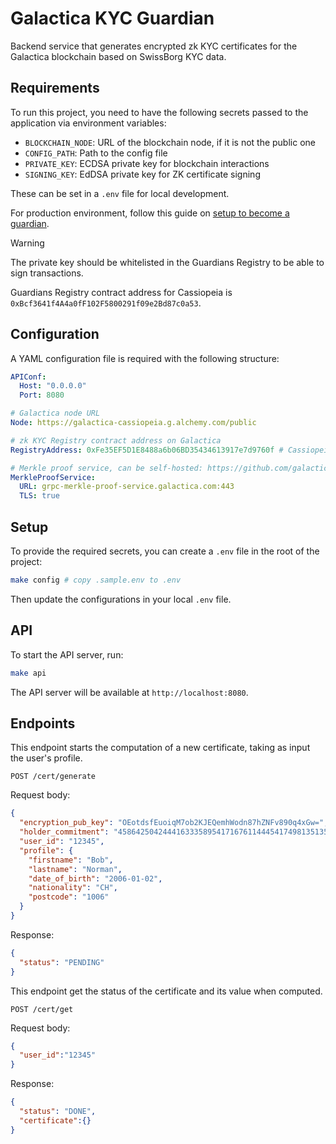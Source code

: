# Galactica KYC Guardian

Backend service that generates encrypted zk KYC certificates for the Galactica blockchain based on SwissBorg KYC data.

## Requirements

To run this project, you need to have the following secrets passed to the application via environment variables:

- `BLOCKCHAIN_NODE`: URL of the blockchain node, if it is not the public one
- `CONFIG_PATH`: Path to the config file
- `PRIVATE_KEY`: ECDSA private key for blockchain interactions
- `SIGNING_KEY`: EdDSA private key for ZK certificate signing

These can be set in a `.env` file for local development.

For production environment, follow this guide on [setup to become a guardian](https://docs.galactica.com/galactica-developer-documentation/guardian-guide/setup-to-become-a-guardian).

> [!WARNING]
> The private key should be whitelisted in the Guardians Registry to be able to sign transactions.
>
> Guardians Registry contract address for Cassiopeia is `0xBcf3641f4A4a0fF102F5800291f09e2Bd87c0a53`.

## Configuration

A YAML configuration file is required with the following structure:

```yaml
APIConf:
  Host: "0.0.0.0"
  Port: 8080

# Galactica node URL
Node: https://galactica-cassiopeia.g.alchemy.com/public

# zk KYC Registry contract address on Galactica
RegistryAddress: 0xFe35EF5D1E8488a6b06BD35434613917e7d9760f # Cassiopeia

# Merkle proof service, can be self-hosted: https://github.com/galactica-corp/merkle-proof-service
MerkleProofService:
  URL: grpc-merkle-proof-service.galactica.com:443
  TLS: true
```

## Setup

To provide the required secrets, you can create a `.env` file in the root of the project:

```sh
make config # copy .sample.env to .env
```

Then update the configurations in your local `.env` file.

## API

To start the API server, run:

```sh
make api
```

The API server will be available at `http://localhost:8080`.

## Endpoints

This endpoint starts the computation of a new certificate, taking as input the user's profile.

```
POST /cert/generate
```

Request body:

```json
{
  "encryption_pub_key": "OEotdsfEuoiqM7ob2KJEQemhWodn87hZNFv890q4xGw=",
  "holder_commitment": "4586425042444163335895417167611444541749813513569901646582116352074512113476",
  "user_id": "12345",
  "profile": {
    "firstname": "Bob",
    "lastname": "Norman",
    "date_of_birth": "2006-01-02",
    "nationality": "CH",
    "postcode": "1006"
  }
}
```

Response:

```json
{
  "status": "PENDING"
}
```

This endpoint get the status of the certificate and its value when computed.

```
POST /cert/get
```

Request body:

```json
{
  "user_id":"12345"
}
```

Response:

```json
{
  "status": "DONE",
  "certificate":{}
}
```
